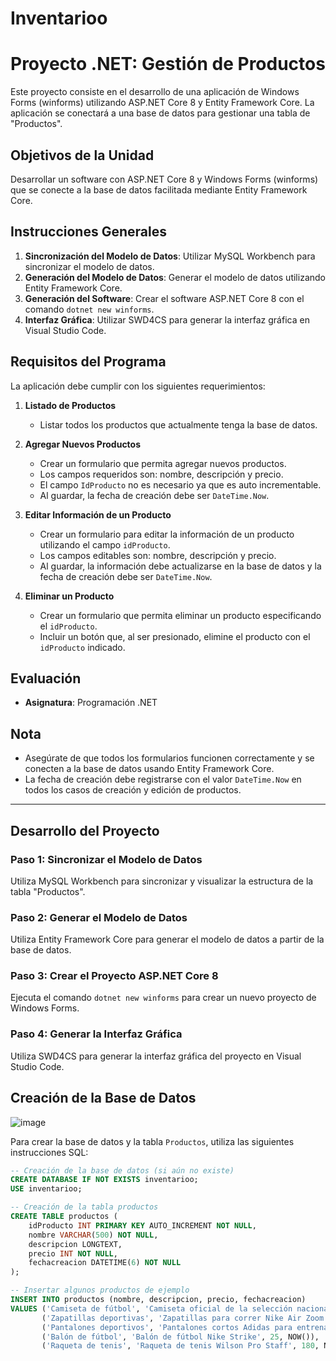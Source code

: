 # Inventarioo
# Proyecto .NET: Gestión de Productos

Este proyecto consiste en el desarrollo de una aplicación de Windows Forms (winforms) utilizando ASP.NET Core 8 y Entity Framework Core. La aplicación se conectará a una base de datos para gestionar una tabla de "Productos".

## Objetivos de la Unidad

Desarrollar un software con ASP.NET Core 8 y Windows Forms (winforms) que se conecte a la base de datos facilitada mediante Entity Framework Core.

## Instrucciones Generales

1. **Sincronización del Modelo de Datos**: Utilizar MySQL Workbench para sincronizar el modelo de datos.
2. **Generación del Modelo de Datos**: Generar el modelo de datos utilizando Entity Framework Core.
3. **Generación del Software**: Crear el software ASP.NET Core 8 con el comando `dotnet new winforms`.
4. **Interfaz Gráfica**: Utilizar SWD4CS para generar la interfaz gráfica en Visual Studio Code.

## Requisitos del Programa

La aplicación debe cumplir con los siguientes requerimientos:

1. **Listado de Productos** 
   - Listar todos los productos que actualmente tenga la base de datos.

2. **Agregar Nuevos Productos** 
   - Crear un formulario que permita agregar nuevos productos.
   - Los campos requeridos son: nombre, descripción y precio.
   - El campo `IdProducto` no es necesario ya que es auto incrementable.
   - Al guardar, la fecha de creación debe ser `DateTime.Now`.

3. **Editar Información de un Producto** 
   - Crear un formulario para editar la información de un producto utilizando el campo `idProducto`.
   - Los campos editables son: nombre, descripción y precio.
   - Al guardar, la información debe actualizarse en la base de datos y la fecha de creación debe ser `DateTime.Now`.

4. **Eliminar un Producto** 
   - Crear un formulario que permita eliminar un producto especificando el `idProducto`.
   - Incluir un botón que, al ser presionado, elimine el producto con el `idProducto` indicado.

## Evaluación
- **Asignatura**: Programación .NET 


## Nota

- Asegúrate de que todos los formularios funcionen correctamente y se conecten a la base de datos usando Entity Framework Core.
- La fecha de creación debe registrarse con el valor `DateTime.Now` en todos los casos de creación y edición de productos.

---

## Desarrollo del Proyecto

### Paso 1: Sincronizar el Modelo de Datos
Utiliza MySQL Workbench para sincronizar y visualizar la estructura de la tabla "Productos".

### Paso 2: Generar el Modelo de Datos
Utiliza Entity Framework Core para generar el modelo de datos a partir de la base de datos.

### Paso 3: Crear el Proyecto ASP.NET Core 8
Ejecuta el comando `dotnet new winforms` para crear un nuevo proyecto de Windows Forms.

### Paso 4: Generar la Interfaz Gráfica
Utiliza SWD4CS para generar la interfaz gráfica del proyecto en Visual Studio Code.

## Creación de la Base de Datos

![image](https://github.com/BenjaminNaveas/Inventarioo/assets/171303417/d4b8a609-f281-472e-90d3-0733029852b4)


Para crear la base de datos y la tabla `Productos`, utiliza las siguientes instrucciones SQL:

```sql
-- Creación de la base de datos (si aún no existe)
CREATE DATABASE IF NOT EXISTS inventarioo;
USE inventarioo;

-- Creación de la tabla productos
CREATE TABLE productos (
    idProducto INT PRIMARY KEY AUTO_INCREMENT NOT NULL,
    nombre VARCHAR(500) NOT NULL,
    descripcion LONGTEXT,
    precio INT NOT NULL,
    fechacreacion DATETIME(6) NOT NULL
);

-- Insertar algunos productos de ejemplo
INSERT INTO productos (nombre, descripcion, precio, fechacreacion)
VALUES ('Camiseta de fútbol', 'Camiseta oficial de la selección nacional', 50, NOW()),
       ('Zapatillas deportivas', 'Zapatillas para correr Nike Air Zoom', 120, NOW()),
       ('Pantalones deportivos', 'Pantalones cortos Adidas para entrenamiento', 35, NOW()),
       ('Balón de fútbol', 'Balón de fútbol Nike Strike', 25, NOW()),
       ('Raqueta de tenis', 'Raqueta de tenis Wilson Pro Staff', 180, NOW());
